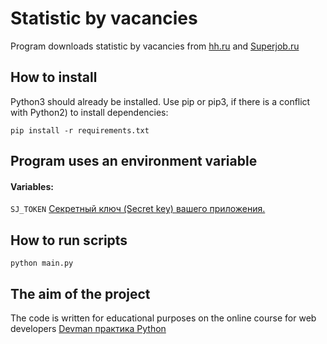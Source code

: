 # Statistic by vacancies

Program downloads statistic by vacancies from [hh.ru](https://hh.ru/) and [Superjob.ru](https://www.superjob.ru/)

## How to install

Python3 should already be installed. 
Use pip or pip3, if there is a conflict with Python2) to install dependencies:

```
pip install -r requirements.txt
```



## Program uses an environment variable

#### Variables:

`SJ_TOKEN` [Cекретный ключ (Secret key) вашего приложения.](https://api.superjob.ru/)

## How to run scripts

```commandline
python main.py
```

## The aim of the project 
The code is written for educational purposes on the online course for web developers [Devman практика Python](https://dvmn.org/)

